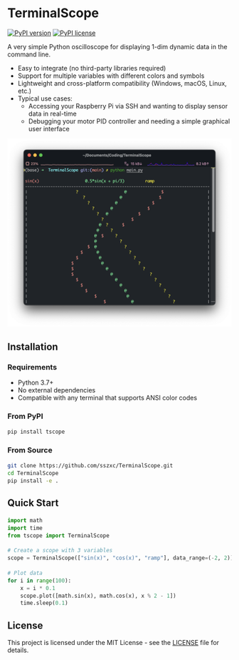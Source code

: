 # TerminalScope

[![PyPI version](https://img.shields.io/pypi/v/tscope.svg)](https://pypi.org/project/tscope/) [![PyPI license](https://img.shields.io/pypi/l/tscope.svg)](https://pypi.org/project/tscope/)

A very simple Python oscilloscope for displaying 1-dim dynamic data in the command line.

- Easy to integrate (no third-party libraries required)
- Support for multiple variables with different colors and symbols
- Lightweight and cross-platform compatibility (Windows, macOS, Linux, etc.)
- Typical use cases:
  - Accessing your Raspberry Pi via SSH and wanting to display sensor data in real-time
  - Debugging your motor PID controller and needing a simple graphical user interface

![screenshot](https://raw.githubusercontent.com/sszxc/TerminalScope/main/media/screenshot.png)

## Installation


### Requirements

- Python 3.7+
- No external dependencies
- Compatible with any terminal that supports ANSI color codes


### From PyPI
```bash
pip install tscope
```

### From Source
```bash
git clone https://github.com/sszxc/TerminalScope.git
cd TerminalScope
pip install -e .
```

## Quick Start

```python
import math
import time
from tscope import TerminalScope

# Create a scope with 3 variables
scope = TerminalScope(["sin(x)", "cos(x)", "ramp"], data_range=(-2, 2))

# Plot data
for i in range(100):
    x = i * 0.1
    scope.plot([math.sin(x), math.cos(x), x % 2 - 1])
    time.sleep(0.1)
```

## License

This project is licensed under the MIT License - see the [LICENSE](LICENSE) file for details.
